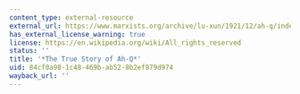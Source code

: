 ```yaml
---
content_type: external-resource
external_url: https://www.marxists.org/archive/lu-xun/1921/12/ah-q/index.htm
has_external_license_warning: true
license: https://en.wikipedia.org/wiki/All_rights_reserved
status: ''
title: '*The True Story of Ah-Q*'
uid: 84cf0a98-1c48-469b-ab52-8b2ef879d974
wayback_url: ''
---
```

